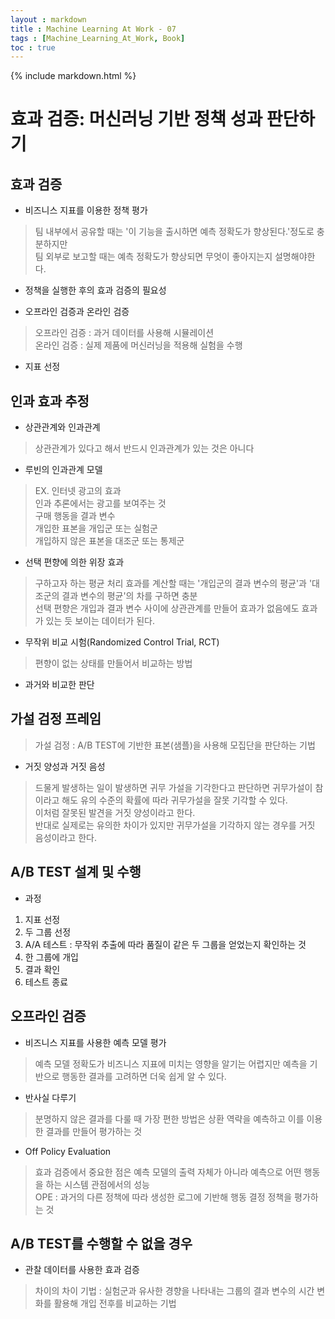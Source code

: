 ```yaml
---
layout : markdown
title : Machine Learning At Work - 07
tags : [Machine_Learning_At_Work, Book]
toc : true
---
```

{% include markdown.html %}

# 효과 검증: 머신러닝 기반 정책 성과 판단하기

## 효과 검증

- 비즈니스 지표를 이용한 정책 평가
> 팀 내부에서 공유할 때는 '이 기능을 출시하면 예측 정확도가 향상된다.'정도로 충분하지만  
> 팀 외부로 보고할 때는 예측 정확도가 향상되면 무엇이 좋아지는지 설명해야한다.

- 정책을 실행한 후의 효과 검증의 필요성

- 오프라인 검증과 온라인 검증
> 오프라인 검증 : 과거 데이터를 사용해 시뮬레이션  
> 온라인 검증 : 실제 제품에 머신러닝을 적용해 실험을 수행

- 지표 선정

## 인과 효과 추정

- 상관관계와 인과관계
> 상관관계가 있다고 해서 반드시 인과관계가 있는 것은 아니다

- 루빈의 인과관계 모델
> EX. 인터넷 광고의 효과  
> 인과 추론에서는 광고를 보여주는 것  
> 구매 행동을 결과 변수  
> 개입한 표본을 개입군 또는 실험군  
> 개입하지 않은 표본을 대조군 또는 통제군

- 선택 편향에 의한 위장 효과
> 구하고자 하는 평균 처리 효과를 계산할 때는 '개입군의 결과 변수의 평균'과 '대조군의 결과 변수의 평균'의 차를 구하면 충분  
> 선택 편향은 개입과 결과 변수 사이에 상관관계를 만들어 효과가 없음에도 효과가 있는 듯 보이는 데이터가 된다.

- 무작위 비교 시험(Randomized Control Trial, RCT)
> 편향이 없는 상태를 만들어서 비교하는 방법

- 과거와 비교한 판단

## 가설 검정 프레임
> 가설 검정 : A/B TEST에 기반한 표본(샘플)을 사용해 모집단을 판단하는 기법

- 거짓 양성과 거짓 음성
> 드물게 발생하는 일이 발생하면 귀무 가설을 기각한다고 판단하면 귀무가설이 참이라고 해도 유의 수준의 확률에 따라 귀무가설을 잘못 기각할 수 있다.  
> 이처럼 잘못된 발견을 거짓 양성이라고 한다.  
> 반대로 실제로는 유의한 차이가 있지만 귀무가설을 기각하지 않는 경우를 거짓 음성이라고 한다.

## A/B TEST 설계 및 수행

- 과정
1. 지표 선정
2. 두 그룹 선정
3. A/A 테스트 : 무작위 추출에 따라 품질이 같은 두 그룹을 얻었는지 확인하는 것
4. 한 그룹에 개입
5. 결과 확인
6. 테스트 종료

## 오프라인 검증

- 비즈니스 지표를 사용한 예측 모델 평가
> 예측 모델 정확도가 비즈니스 지표에 미치는 영향을 알기는 어렵지만 예측을 기반으로 행동한 결과를 고려하면 더욱 쉽게 알 수 있다.

- 반사실 다루기
> 분명하지 않은 결과를 다룰 때 가장 편한 방법은 상환 역략을 예측하고 이를 이용한 결과를 만들어 평가하는 것

- Off Policy Evaluation
> 효과 검증에서 중요한 점은 예측 모델의 출력 자체가 아니라 예측으로 어떤 행동을 하는 시스템 관점에서의 성능  
> OPE : 과거의 다른 정책에 따라 생성한 로그에 기반해 행동 결정 정책을 평가하는 것

## A/B TEST를 수행할 수 없을 경우

- 관찰 데이터를 사용한 효과 검증
> 차이의 차이 기법 : 실험군과 유사한 경향을 나타내는 그룹의 결과 변수의 시간 변화를 활용해 개입 전후를 비교하는 기법
